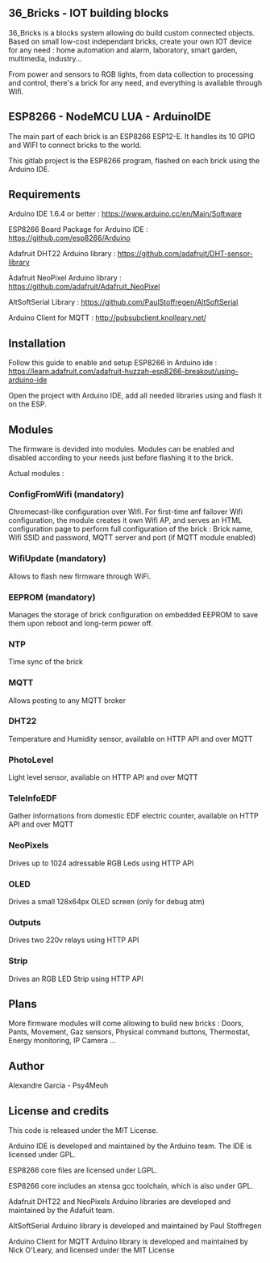 ## 36_Bricks - IOT building blocks

36_Bricks is a blocks system allowing do build custom connected objects. Based on small low-cost independant bricks, create your own IOT device for any need : home automation and alarm, laboratory, smart garden, multimedia, industry...

From power and sensors to RGB lights, from data collection to processing and control, there's a brick for any need, and everything is available through Wifi. 


## ESP8266 - NodeMCU LUA - ArduinoIDE

The main part of each brick is an ESP8266 ESP12-E. It handles its 10 GPIO and WIFI to connect bricks to the world.

This gitlab project is the ESP8266 program, flashed on each brick using the Arduino IDE.

## Requirements

Arduino IDE 1.6.4 or better : https://www.arduino.cc/en/Main/Software

ESP8266 Board Package for Arduino IDE : https://github.com/esp8266/Arduino

Adafruit DHT22 Arduino library : https://github.com/adafruit/DHT-sensor-library

Adafruit NeoPixel Arduino library : https://github.com/adafruit/Adafruit_NeoPixel

AltSoftSerial Library : https://github.com/PaulStoffregen/AltSoftSerial

Arduino Client for MQTT : http://pubsubclient.knolleary.net/


## Installation
Follow this guide to enable and setup ESP8266 in Arduino ide : https://learn.adafruit.com/adafruit-huzzah-esp8266-breakout/using-arduino-ide

Open the project with Arduino IDE, add all needed libraries using and flash it on the ESP.

## Modules
The firmware is devided into modules. Modules can be enabled and disabled according to your needs just before flashing it to the brick.


Actual modules :
### ConfigFromWifi (mandatory)
Chromecast-like configuration over Wifi. For first-time anf failover Wifi configuration, the module creates it own Wifi AP, and serves an HTML configuration page to perform full configuration of the brick : Brick name, Wifi SSID and password, MQTT server and port (if MQTT module enabled)

### WifiUpdate (mandatory)
Allows to flash new firmware through WiFi.

### EEPROM (mandatory)
Manages the storage of brick configuration on embedded EEPROM to save them upon reboot and long-term power off.

### NTP
Time sync of the brick

### MQTT
Allows posting to any MQTT broker

### DHT22
Temperature and Humidity sensor, available on HTTP API and over MQTT

### PhotoLevel
Light level sensor, available on HTTP API and over MQTT

### TeleInfoEDF
Gather informations from domestic EDF electric counter, available on HTTP API and over MQTT

### NeoPixels
Drives up to 1024 adressable RGB Leds using HTTP API

### OLED
Drives a small 128x64px OLED screen (only for debug atm)

### Outputs
Drives two 220v relays using HTTP API

### Strip
Drives an RGB LED Strip using HTTP API


## Plans

More firmware modules will come allowing to build new bricks : Doors, Pants, Movement, Gaz sensors, Physical command buttons, Thermostat, Energy monitoring, IP Camera ...

## Author

Alexandre Garcia - Psy4Meuh

## License and credits

This code is released under the MIT License.

Arduino IDE is developed and maintained by the Arduino team. The IDE is licensed under GPL.

ESP8266 core files are licensed under LGPL.

ESP8266 core includes an xtensa gcc toolchain, which is also under GPL.

Adafruit DHT22 and NeoPixels Arduino libraries are developed and maintained by the Adafuit team.

AltSoftSerial Arduino library is developed and maintained by Paul Stoffregen

Arduino Client for MQTT Arduino library is developed and maintained by Nick O'Leary, and licensed under the MIT License
